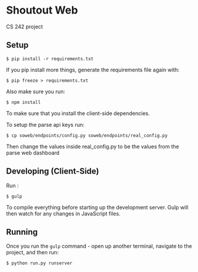 # Shoutout Web

CS 242 project

## Setup
    $ pip install -r requirements.txt

If you pip install more things, generate the requirements file again with:

    $ pip freeze > requirements.txt

Also make sure you run: 

    $ npm install 

To make sure that you install the client-side dependencies. 

To setup the parse api keys run:

    $ cp soweb/endpoints/config.py soweb/endpoints/real_config.py

Then change the values inside real_config.py to be the values from the parse web dashboard

## Developing (Client-Side)
Run :

    $ gulp

To compile everything before starting up the development server. Gulp will then watch for any changes in JavaScript files.  


## Running
Once you run the `gulp` command - open up another terminal, navigate to the project, and then run:

    $ python run.py runserver
